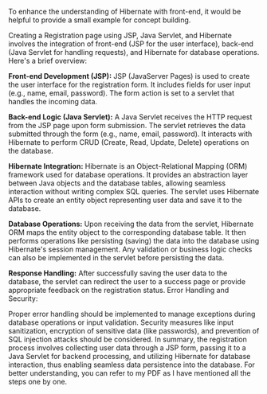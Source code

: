 To enhance the understanding of Hibernate with front-end, it would be helpful to provide a small example for concept building.

Creating a Registration page using JSP, Java Servlet, and Hibernate involves the integration of front-end (JSP for the user interface), back-end (Java Servlet for handling requests), and Hibernate for database operations. Here's a brief overview:

**Front-end Development (JSP):**
JSP (JavaServer Pages) is used to create the user interface for the registration form. It includes fields for user input (e.g., name, email, password).
The form action is set to a servlet that handles the incoming data.

**Back-end Logic (Java Servlet):**
A Java Servlet receives the HTTP request from the JSP page upon form submission.
The servlet retrieves the data submitted through the form (e.g., name, email, password).
It interacts with Hibernate to perform CRUD (Create, Read, Update, Delete) operations on the database.

**Hibernate Integration:**
Hibernate is an Object-Relational Mapping (ORM) framework used for database operations.
It provides an abstraction layer between Java objects and the database tables, allowing seamless interaction without writing complex SQL queries.
The servlet uses Hibernate APIs to create an entity object representing user data and save it to the database.

**Database Operations:**
Upon receiving the data from the servlet, Hibernate ORM maps the entity object to the corresponding database table.
It then performs operations like persisting (saving) the data into the database using Hibernate's session management.
Any validation or business logic checks can also be implemented in the servlet before persisting the data.

**Response Handling:**
After successfully saving the user data to the database, the servlet can redirect the user to a success page or provide appropriate feedback on the registration status.
Error Handling and Security:

Proper error handling should be implemented to manage exceptions during database operations or input validation.
Security measures like input sanitization, encryption of sensitive data (like passwords), and prevention of SQL injection attacks should be considered.
In summary, the registration process involves collecting user data through a JSP form, passing it to a Java Servlet for backend processing, and utilizing Hibernate for database interaction, thus enabling seamless data persistence into the database.
For better understanding, you can refer to my PDF as I have mentioned all the steps one by one.
